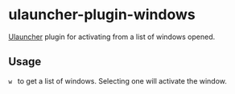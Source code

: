 # ulauncher-plugin-windows
[Ulauncher](https://ulauncher.io) plugin for activating from a list of windows opened.

## Usage

`w ` to get a list of windows. Selecting one will activate the window.
